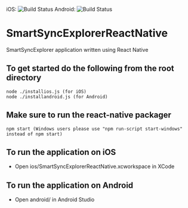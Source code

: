 iOS: ![Build Status](https://forcedotcom.github.io/SalesforceMobileSDK-TestResults/SmartSyncExplorerReactNative-results/ios/latest/buildstatus.svg)     Android: ![Build Status](https://forcedotcom.github.io/SalesforceMobileSDK-TestResults/SmartSyncExplorerReactNative-results/android/latest/buildstatus.svg)

# SmartSyncExplorerReactNative
SmartSyncExplorer application written using React Native 

## To get started do the following from the root directory
``` shell
node ./installios.js (for iOS)
node ./installandroid.js (for Android)
```

## Make sure to run the react-native packager
```shell
npm start (Windows users please use "npm run-script start-windows" instead of npm start)
```

## To run the application on iOS
* Open ios/SmartSyncExplorerReactNative.xcworkspace in XCode

## To run the application on Android
* Open android/ in Android Studio


